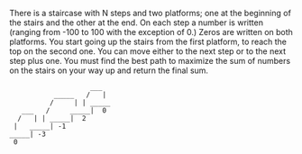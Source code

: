 There is a staircase with N steps and two platforms; one at the beginning of the stairs and the other at the end. 
On each step a number is written (ranging from -100 to 100 with the exception of 0.) 
Zeros are written on both platforms. 
You start going up the stairs from the first platform, to reach the top on the second one. 
You can move either to the next step or to the next step plus one. 
You must find the best path to maximize the sum of numbers on the stairs on your way up and return the final sum.

```      
                    ___
           _____   /   |
          /     | | _____
   ___   /     _____|  0
  /   | | _____|  2 
 |   _____| -1
_____| -3
 0
```
